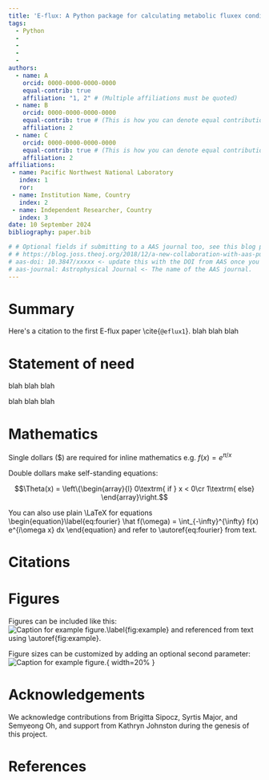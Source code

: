 ```yaml
---
title: 'E-flux: A Python package for calculating metabolic fluxex conditioned on gene expression'
tags:
  - Python
  - 
  - 
  - 
  - 
authors:
  - name: A
    orcid: 0000-0000-0000-0000
    equal-contrib: true
    affiliation: "1, 2" # (Multiple affiliations must be quoted)
  - name: B
    orcid: 0000-0000-0000-0000
    equal-contrib: true # (This is how you can denote equal contributions between multiple authors)
    affiliation: 2
  - name: C
    orcid: 0000-0000-0000-0000
    equal-contrib: true # (This is how you can denote equal contributions between multiple authors)
    affiliation: 2
affiliations:
 - name: Pacific Northwest National Laboratory
   index: 1
   ror: 
 - name: Institution Name, Country
   index: 2
 - name: Independent Researcher, Country
   index: 3
date: 10 September 2024
bibliography: paper.bib

# # Optional fields if submitting to a AAS journal too, see this blog post:
# # https://blog.joss.theoj.org/2018/12/a-new-collaboration-with-aas-publishing
# aas-doi: 10.3847/xxxxx <- update this with the DOI from AAS once you know it.
# aas-journal: Astrophysical Journal <- The name of the AAS journal.
---
```


# Summary

Here's a citation to the first E-flux paper  \cite{`@eflux1`}.
blah blah blah

# Statement of need

blah blah blah

blah blah blah

# Mathematics

Single dollars ($) are required for inline mathematics e.g. $f(x) = e^{\pi/x}$

Double dollars make self-standing equations: 

$$\Theta(x) = \left\{\begin{array}{l}
0\textrm{ if } x < 0\cr
1\textrm{ else}
\end{array}\right.$$

You can also use plain \LaTeX for equations
\begin{equation}\label{eq:fourier}
\hat f(\omega) = \int_{-\infty}^{\infty} f(x) e^{i\omega x} dx
\end{equation}
and refer to \autoref{eq:fourier} from text.

# Citations

 

<!-- Citations to entries in paper.bib should be in
[rMarkdown](http://rmarkdown.rstudio.com/authoring_bibliographies_and_citations.html)
format.

If you want to cite a software repository URL (e.g. something on GitHub without a preferred
citation) then you can do it with the example BibTeX entry below for @fidgit.

For a quick reference, the following citation commands can be used:
- `@author:2001`  ->  "Author et al. (2001)"
- `[@author:2001]` -> "(Author et al., 2001)"
- `[@author1:2001; @author2:2001]` -> "(Author1 et al., 2001; Author2 et al., 2002)" -->

# Figures

Figures can be included like this:
![Caption for example figure.\label{fig:example}](figure.png)
and referenced from text using \autoref{fig:example}.

Figure sizes can be customized by adding an optional second parameter:
![Caption for example figure.](figure.png){ width=20% }

# Acknowledgements

We acknowledge contributions from Brigitta Sipocz, Syrtis Major, and Semyeong
Oh, and support from Kathryn Johnston during the genesis of this project.

# References